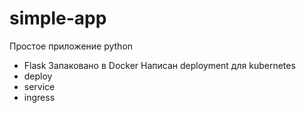 # simple-app
Простое приложение python 
- Flask
Запаковано в Docker
Написан deployment для kubernetes
- deploy 
- service 
- ingress
